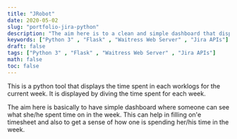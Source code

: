```yaml
---
title: "JRobot"
date: 2020-05-02
slug: "portfolio-jira-python"
description: "The aim here is to a clean and simple dashboard that displays all the time spent per day for each task, subtask, service request or bug in Jira."
keywords: ["Python 3" , "Flask" , "Waitress Web Server" , "Jira APIs"]
draft: false
tags: ["Python 3" , "Flask" , "Waitress Web Server" , "Jira APIs"]
math: false
toc: false
---
```


This is a python tool that displays the time spent in each worklogs for the current week. It is displayed by diving the time spent for each week. 

The aim here is basically to have simple dashboard where someone can see what she/he spent time on in the week. This can help in filling on'e timesheet and also to get a sense of how one is spending her/his time in the week.